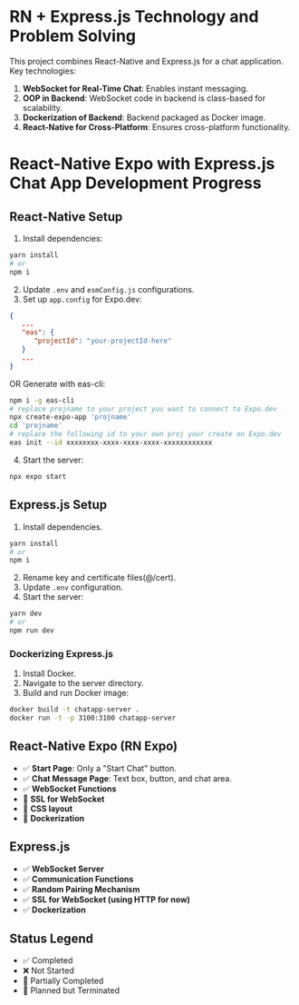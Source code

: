 
# RN + Express.js Technology and Problem Solving

This project combines React-Native and Express.js for a chat application. Key technologies:

1. **WebSocket for Real-Time Chat**: Enables instant messaging.
2. **OOP in Backend**: WebSocket code in backend is class-based for scalability.
3. **Dockerization of Backend**: Backend packaged as Docker image.
4. **React-Native for Cross-Platform**: Ensures cross-platform functionality.

# React-Native Expo with Express.js Chat App Development Progress

## React-Native Setup
1. Install dependencies:
```bash
yarn install
# or
npm i
```
2. Update `.env` and `esmConfig.js` configurations.
3. Set up `app.config` for Expo.dev:
```json
{
   ...
   "eas": {
      "projectId": "your-projectId-here"
   }
   ...
}
```
OR Generate with eas-cli:
```bash
npm i -g eas-cli
# replace projname to your project you want to connect to Expo.dev
npx create-expo-app 'projname'
cd 'projname'
# replace the following id to your own proj your create on Expo.dev
eas init --id xxxxxxxx-xxxx-xxxx-xxxx-xxxxxxxxxxxx
```
4. Start the server:
```bash
npx expo start
```

## Express.js Setup
1. Install dependencies.
```bash
yarn install
# or
npm i
```
2. Rename key and certificate files(@/cert).
3. Update `.env` configuration.
4. Start the server:
```bash
yarn dev
# or 
npm run dev
```

### Dockerizing Express.js
1. Install Docker.
2. Navigate to the server directory.
3. Build and run Docker image:
```bash
docker build -t chatapp-server .
docker run -t -p 3100:3100 chatapp-server
```

## React-Native Expo (RN Expo)
- ✅ **Start Page**: Only a "Start Chat" button.
- ✅ **Chat Message Page**: Text box, button, and chat area.
- ✅ **WebSocket Functions**
- 🚫 **SSL for WebSocket**
- 🔘 **CSS layout**
- 🚫 **Dockerization**

## Express.js
- ✅ **WebSocket Server**
- ✅ **Communication Functions**
- ✅ **Random Pairing Mechanism**
- ✅ **SSL for WebSocket (using HTTP for now)**
- ✅ **Dockerization**

## Status Legend
- ✅ Completed
- ❌ Not Started
- 🔘 Partially Completed
- 🚫 Planned but Terminated
